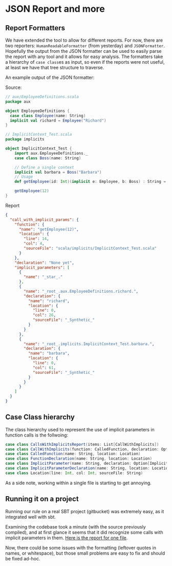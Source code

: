 # JSON Report and more

## Report Formatters

We have extended the tool to allow for different reports. For now, there are two reporters: `HumanReadableFormatter` (from yesterday) and `JSONFormatter`. Hopefully the output from the JSON formatter can be used to easily parse the report with any tool and it allows for easy analysis. The formatters take a hierarchy of `case class`es as input, so even if the reports were not useful, at least we have that tree structure to traverse.

An example output of the JSON formatter:

Source:

```scala
// aux/EmployeeDefinitions.scala
package aux

object EmployeeDefinitions {
  case class Employee(name: String)
  implicit val richard = Employee("Richard")
}

// ImplicitContext_Test.scala
package implicits

object ImplicitContext_Test {
    import aux.EmployeeDefinitions._
    case class Boss(name: String)

    // Define a single context
    implicit val barbara = Boss("Barbara")
    // Usage
    def getEmployee(id: Int)(implicit e: Employee, b: Boss) : String = {s"${id}: ${e.name}, ${b.name}"}

    getEmployee(12)
}
```

Report

```json
{
  "call_with_implicit_params": {
    "function": {
      "name": "getEmployee(12)",
      "location": {
        "line": 14,
        "col": 4,
        "sourceFile": "scala/implicits/ImplicitContext_Test.scala"
      }
    },
    "declaration": "None yet",
    "implicit_parameters": [
      { 
        "name": "_star_."        
      },
      { 
        "name": "_root_.aux.EmployeeDefinitions.richard.",
        "declaration": {
          "name": "richard",
          "location": {
            "line": 0,
            "col": 26,
            "sourceFile": "_Synthetic_"
          }
        }
      },
      { 
        "name": "_root_.implicits.ImplicitContext_Test.barbara.",
        "declaration": {
          "name": "barbara",
          "location": {
            "line": 0,
            "col": 61,
            "sourceFile": "_Synthetic_"
          }
        }
      }
    ]
  }
}
```

## Case Class hierarchy

The class hierarchy used to represent the use of implicit parameters in function calls is the follwoing:

```scala
case class CallsWithImplicitsReport(items: List[CallWithImplicits])
case class CallWithImplicits(function: CalledFunction, declaration: Option[FunctionDeclaration], parameters: List[ImplicitParameter])
case class CalledFunction(name: String, location: Location)
case class FunctionDeclaration(name: String, location: Location)
case class ImplicitParameter(name: String, declaration: Option[ImplicitParameterDeclaration])
case class ImplicitParameterDeclaration(name: String, location: Location)
case class Location(line: Int, col: Int, sourceFile: String)
```

As a side note, working within a single file is starting to get annoying.

## Running it on a project

Running our rule on a real SBT project (gitbucket) was extremely easy, as it integrated well with sbt.

Examining the codebase took a minute (with the source previously compiled), and at first glance it seems that it did recognize some calls with implicit parameters in them. [Here is the report for one file](https://gist.github.com/blorente/291375ba2c41db3da38495bb1b6fdc7e). 

Now, there could be some issues with the formatting (leftover quotes in names, or whitespace), but those small problems are easy to fix and should be fixed ad-hoc.